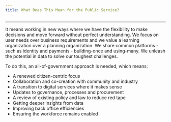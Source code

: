 ```yaml
---
title: What Does This Mean for the Public Service?
---
```

-----------------------------------------------------------------
It means working in new ways where we have the flexibility to make decisions and move forward without perfect understanding. We focus on user needs over business requirements and we value a learning organization over a planning organization. We share common platforms - such as identity and payments - building-once and using-many. We unleash the potential in data to solve our toughest challenges.

To do this, an all-of-government approach is needed, which means: 

* A renewed citizen-centric focus
* Collaboration and co-creation with community and industry
* A transition to digital services where it makes sense
* Updates to governance, processes and procurement
* A review of existing policy and law to reduce red tape
* Getting deeper insights from data
* Improving back office efficiencies
* Ensuring the workforce remains enabled 
